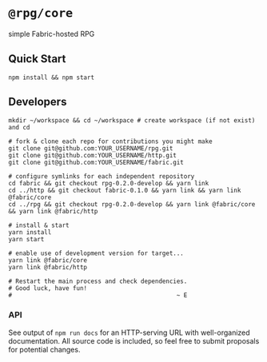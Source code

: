 # `@rpg/core`
simple Fabric-hosted RPG

## Quick Start
`npm install && npm start`

## Developers
```
mkdir ~/workspace && cd ~/workspace # create workspace (if not exist) and cd

# fork & clone each repo for contributions you might make
git clone git@github.com:YOUR_USERNAME/rpg.git
git clone git@github.com:YOUR_USERNAME/http.git
git clone git@github.com:YOUR_USERNAME/fabric.git

# configure symlinks for each independent repository
cd fabric && git checkout rpg-0.2.0-develop && yarn link
cd ../http && git checkout fabric-0.1.0 && yarn link && yarn link @fabric/core
cd ../rpg && git checkout rpg-0.2.0-develop && yarn link @fabric/core && yarn link @fabric/http

# install & start
yarn install
yarn start

# enable use of development version for target...
yarn link @fabric/core
yarn link @fabric/http

# Restart the main process and check dependencies.
# Good luck, have fun!
#                                              ~ E
```

### API
See output of `npm run docs` for an HTTP-serving URL with well-organized
documentation.  All source code is included, so feel free to submit proposals
for potential changes.
